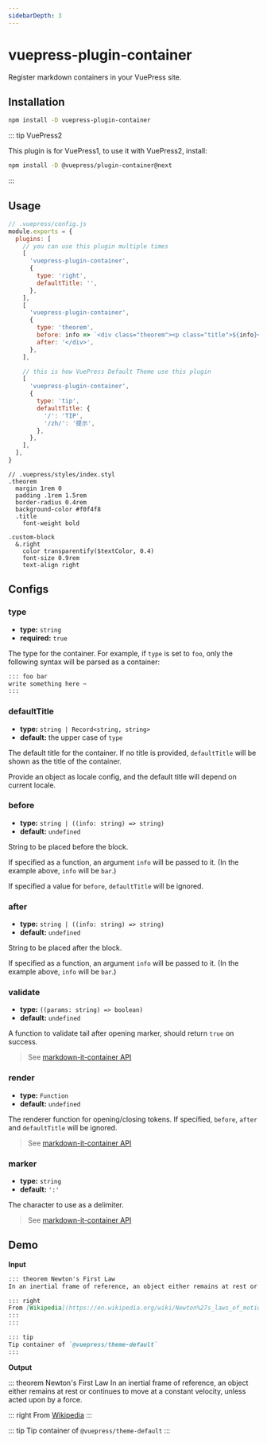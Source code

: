 ```yaml
---
sidebarDepth: 3
---
```


# vuepress-plugin-container <GitHubLink repo="vuepress/vuepress-community"/>

Register markdown containers in your VuePress site.

## Installation

```sh
npm install -D vuepress-plugin-container
```

::: tip VuePress2

This plugin is for VuePress1, to use it with VuePress2, install:

```bash
npm install -D @vuepress/plugin-container@next
```

:::

## Usage

```js
// .vuepress/config.js
module.exports = {
  plugins: [
    // you can use this plugin multiple times
    [
      'vuepress-plugin-container',
      {
        type: 'right',
        defaultTitle: '',
      },
    ],
    [
      'vuepress-plugin-container',
      {
        type: 'theorem',
        before: info => `<div class="theorem"><p class="title">${info}</p>`,
        after: '</div>',
      },
    ],

    // this is how VuePress Default Theme use this plugin
    [
      'vuepress-plugin-container',
      {
        type: 'tip',
        defaultTitle: {
          '/': 'TIP',
          '/zh/': '提示',
        },
      },
    ],
  ],
}
```

```stylus
// .vuepress/styles/index.styl
.theorem
  margin 1rem 0
  padding .1rem 1.5rem
  border-radius 0.4rem
  background-color #f0f4f8
  .title
    font-weight bold

.custom-block
  &.right
    color transparentify($textColor, 0.4)
    font-size 0.9rem
    text-align right
```

## Configs

### type

- **type:** `string`
- **required:** `true`

The type for the container. For example, if `type` is set to `foo`, only the following syntax will be parsed as a container:

```md
::: foo bar
write something here ~
:::
```

### defaultTitle

- **type:** `string | Record<string, string>`
- **default:** the upper case of `type`

The default title for the container. If no title is provided, `defaultTitle` will be shown as the title of the container.

Provide an object as locale config, and the default title will depend on current locale.

### before

- **type:** `string | ((info: string) => string)`
- **default:** `undefined`

String to be placed before the block.

If specified as a function, an argument `info` will be passed to it. (In the example above, `info` will be `bar`.)

If specified a value for `before`, `defaultTitle` will be ignored.

### after

- **type:** `string | ((info: string) => string)`
- **default:** `undefined`

String to be placed after the block.

If specified as a function, an argument `info` will be passed to it. (In the example above, `info` will be `bar`.)

### validate

- **type:** `((params: string) => boolean)`
- **default:** `undefined`

A function to validate tail after opening marker, should return `true` on success.

> See [markdown-it-container API](https://github.com/markdown-it/markdown-it-container#api)

### render

- **type:** `Function`
- **default:** `undefined`

The renderer function for opening/closing tokens. If specified, `before`, `after` and `defaultTitle` will be ignored.

> See [markdown-it-container API](https://github.com/markdown-it/markdown-it-container#api)

### marker

- **type:** `string`
- **default:** `':'`

The character to use as a delimiter.

> See [markdown-it-container API](https://github.com/markdown-it/markdown-it-container#api)

## Demo

**Input**

```md
::: theorem Newton's First Law
In an inertial frame of reference, an object either remains at rest or continues to move at a constant velocity, unless acted upon by a force.

::: right
From [Wikipedia](https://en.wikipedia.org/wiki/Newton%27s_laws_of_motion)
:::
:::

::: tip
Tip container of `@vuepress/theme-default`
:::
```

**Output**

::: theorem Newton's First Law
In an inertial frame of reference, an object either remains at rest or continues to move at a constant velocity, unless acted upon by a force.

::: right
From [Wikipedia](https://en.wikipedia.org/wiki/Newton%27s_laws_of_motion)
:::

::: tip
Tip container of `@vuepress/theme-default`
:::
